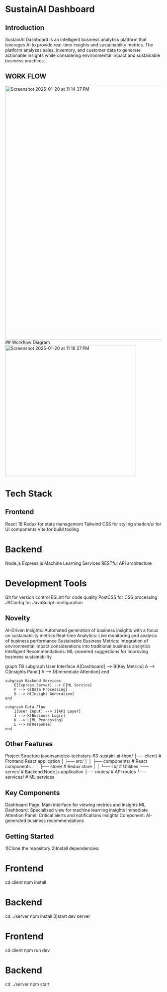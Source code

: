 # SustainAI Dashboard

## Introduction
SustainAI Dashboard is an intelligent business analytics platform that leverages AI to provide real-time insights and sustainability metrics. The platform analyzes sales, inventory, and customer data to generate actionable insights while considering environmental impact and sustainable business practices.
## WORK FLOW 
<img width="815" alt="Screenshot 2025-01-20 at 11 14 37 PM" src="https://github.com/user-attachments/assets/bd1f4c39-6eae-4737-b125-232f2771b2d3" />
## Workflow Diagram
<img width="421" alt="Screenshot 2025-01-20 at 11 19 27 PM" src="https://github.com/user-attachments/assets/d9087c79-6e7e-4e86-b6b6-117464c49a73" />

    
# Tech Stack
## Frontend
React 18
Redux for state management
Tailwind CSS for styling
shadcn/ui for UI components
Vite for build tooling

# Backend

Node.js
Express.js
Machine Learning Services
RESTful API architecture

# Development Tools

Git for version control
ESLint for code quality
PostCSS for CSS processing
JSConfig for JavaScript configuration

## Novelty

AI-Driven Insights: Automated generation of business insights with a focus on sustainability metrics
Real-time Analytics: Live monitoring and analysis of business performance
Sustainable Business Metrics: Integration of environmental impact considerations into traditional business analytics
Intelligent Recommendations: ML-powered suggestions for improving business sustainability


graph TB
    subgraph User Interface
        A[Dashboard] --> B[Key Metrics]
        A --> C[Insights Panel]
        A --> D[Immediate Attention]
    end
    
    subgraph Backend Services
        E[Express Server] --> F[ML Service]
        F --> G[Data Processing]
        G --> H[Insight Generation]
    end
    
    subgraph Data Flow
        I[User Input] --> J[API Layer]
        J --> K[Business Logic]
        K --> L[ML Processing]
        L --> M[Response]
    end

## Other Features
Project Structure
jasonsantoleo-techstars-63-sustain-ai-thon/
├── client/              # Frontend React application
│   ├── src/
│   │   ├── components/  # React components
│   │   ├── store/      # Redux store
│   │   └── lib/        # Utilities
└── server/             # Backend Node.js application
    ├── routes/         # API routes
    └── services/       # ML services

## Key Components

Dashboard Page: Main interface for viewing metrics and insights
ML Dashboard: Specialized view for machine learning insights
Immediate Attention Panel: Critical alerts and notifications
Insights Component: AI-generated business recommendations

## Getting Started

1)Clone the repository
2)Install dependencies:
  # Frontend
  cd client
  npm install
  
  # Backend
  cd ../server
  npm install
3)start dev server 
  # Frontend
  cd client
  npm run dev
  
  # Backend
  cd ../server
  npm start



